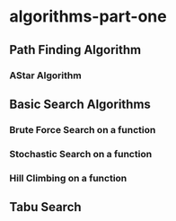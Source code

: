 # algorithms-part-one

## Path Finding Algorithm
### AStar Algorithm

## Basic Search Algorithms

### Brute Force Search on a function
### Stochastic Search on a function
### Hill Climbing on a function

## Tabu Search

